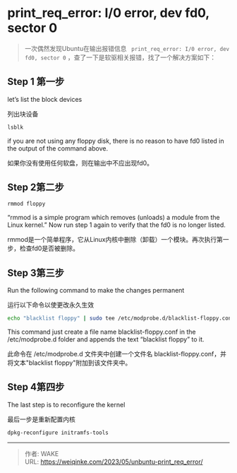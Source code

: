# print_req_error: I/0 error, dev fd0, sector 0


> 一次偶然发现Ubuntu在输出报错信息
> ``` print_req_error: I/0 error, dev fd0, sector 0```
> ，查了一下是软驱相关报错，找了一个解决方案如下：

<!--more-->

## Step 1 第一步

let’s list the block devices

列出块设备

```bash
lsblk
```

if you are not using any floppy disk, there is no reason to have fd0 listed in the output of the command above.

如果你没有使用任何软盘，则在输出中不应出现fd0。

## Step 2第二步

```bash
rmmod floppy
```

“rmmod is a simple program which removes (unloads) a module from the Linux kernel.” Now run step 1 again to verify that
the fd0 is no longer listed.

rmmod是一个简单程序，它从Linux内核中删除（卸载）一个模块。再次执行第一步，检查fd0是否被删除。

## Step 3第三步

Run the following command to make the changes permanent

运行以下命令以使更改永久生效

```bash
echo "blacklist floppy" | sudo tee /etc/modprobe.d/blacklist-floppy.conf
```

This command just create a file name blacklist-floppy.conf in the /etc/modprobe.d folder and appends the text “blacklist
floppy” to it.

此命令在 /etc/modprobe.d 文件夹中创建一个文件名 blacklist-floppy.conf，并将文本"blacklist floppy"附加到该文件夹中。

## Step 4第四步

The last step is to reconfigure the kernel

最后一步是重新配置内核

```bash
dpkg-reconfigure initramfs-tools
```

---

> 作者: WAKE  
> URL: https://weiqinke.com/2023/05/unbuntu-print_req_error/  

